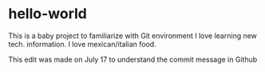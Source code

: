# hello-world
This is a baby project to familiarize with Git environment
I love learning new tech. information. I love mexican/italian food.

This edit was made on July 17 to understand the commit message in Github
